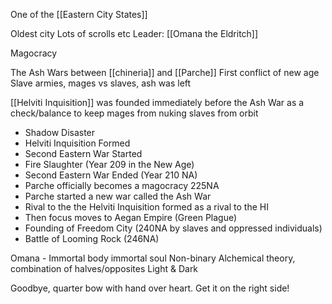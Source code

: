 One of the [[Eastern City States]]

Oldest city 
Lots of scrolls etc
Leader: [[Omana the Eldritch]]

Magocracy

The Ash Wars between [[chineria]] and [[Parche]]
First conflict of new age
Slave armies, mages vs slaves, ash was left

[[Helviti Inquisition]] was founded immediately before the Ash War as a check/balance to keep mages from nuking slaves from orbit


- Shadow Disaster
- Helviti Inquisition Formed
- Second Eastern War Started
- Fire Slaughter (Year 209 in the New Age)
- Second Eastern War Ended (Year 210 NA)
- Parche officially becomes a magocracy 225NA
- Parche started a new war called the Ash War
- Rival to the the Helviti Inquisition formed as a rival to the HI
- Then focus moves to Aegan Empire (Green Plague)
- Founding of Freedom City (240NA by slaves and oppressed individuals)
- Battle of Looming Rock (246NA)



Omana - 
Immortal body immortal soul
Non-binary
Alchemical theory,
combination of halves/opposites
Light & Dark


Goodbye, quarter bow with hand over heart. 
	Get it on the right side!